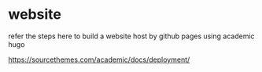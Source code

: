 # website

refer the steps here to build a website host by github pages using academic hugo

https://sourcethemes.com/academic/docs/deployment/
